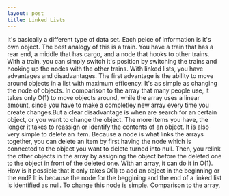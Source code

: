 ```yaml
---
layout: post
title: Linked Lists
---
```


It's basically a different type of data set. Each peice of information is it's own object. The best analogy of this is a train. You have a train that has a rear end, a middle that has cargo, and a node that hooks to other trains. With a train, you can simply switch it's position by switching the trains and hooking up the nodes with the other trains. With linked lists, you have advantages and disadvantages. The first advantage is the ability to move around objects in a list with maximum efficency. It's as simple as changing the node of objects. In comparison to the array that many people use, it takes only O(1) to move objects around, while the array uses a linear amount, since you have to make a completley new array every time you create changes.But a clear disadvantage is when are search for an certain object, or you want to change the object. The more items you have, the longer it takes to reassign or identify the contents of an object. It is also very simple to delete an item. Because a node is what links the arrays together, you can delete an item by first having the node which is connected to the object you want to delete turned into null. Then, you relink the other objects in the array by assigning the object before the deleted one to the object in front of the deleted one. With an array, it can do it in O(1). How is it possible that it only takes O(1) to add an object in the beginning or the end? It is because the node for the beggining and the end of a linked list is identified as null. To change this node is simple. Comparison to the array, 
